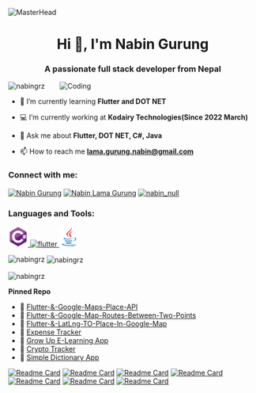 ![MasterHead](https://i0.wp.com/redblink.com/wp-content/uploads/2019/07/1-OF0xEMkWBv-69zvmNs6RDQ.gif?resize=840%2C368&is-pending-load=1#038;ssl=1)
<h1 align="center">Hi 👋, I'm Nabin Gurung</h1>
<h3 align="center">A passionate full stack developer from Nepal</h3>
<img align="right" alt="Coding" width="400" src="https://camo.githubusercontent.com/cae12fddd9d6982901d82580bdf321d81fb299141098ca1c2d4891870827bf17/68747470733a2f2f6d69726f2e6d656469756d2e636f6d2f6d61782f313336302f302a37513379765349765f7430696f4a2d5a2e676966"></img>

<p align="left"> <img src="https://komarev.com/ghpvc/?username=nabingrz&label=Profile%20views&color=0e75b6&style=flat" alt="nabingrz" /> </p>

- 🌱 I’m currently learning **Flutter and DOT NET**

- 💻 I’m currently working at **Kodairy Technologies(Since 2022 March)**

- 💬 Ask me about **Flutter, DOT NET, C#, Java**

- 📫 How to reach me **lama.gurung.nabin@gmail.com**

<h3 align="left">Connect with me:</h3>
<p align="left">
<a href="https://www.linkedin.com/in/nabin-gurung-206ab91b1/" target="blank"><img align="center" src="https://play-lh.googleusercontent.com/kMofEFLjobZy_bCuaiDogzBcUT-dz3BBbOrIEjJ-hqOabjK8ieuevGe6wlTD15QzOqw" alt="Nabin Gurung" height="30" width="40" /></a>
<a href="https://facebook.com/people/Nabin-Lama-Gurung/100008596449445/" target="blank"><img align="center" src="https://raw.githubusercontent.com/rahuldkjain/github-profile-readme-generator/master/src/images/icons/Social/facebook.svg" alt="Nabin Lama Gurung" height="30" width="40" /></a>
<a href="https://instagram.com/nabin.grz" target="blank"><img align="center" src="https://raw.githubusercontent.com/rahuldkjain/github-profile-readme-generator/master/src/images/icons/Social/instagram.svg" alt="nabin_null" height="30" width="40" /></a>
</p>

<h3 align="left">Languages and Tools:</h3>
<p align="left"> <a href="https://www.w3schools.com/cs/" target="_blank" rel="noreferrer"> <img src="https://raw.githubusercontent.com/devicons/devicon/master/icons/csharp/csharp-original.svg" alt="csharp" width="40" height="40"/> </a> <a href="https://flutter.dev" target="_blank" rel="noreferrer"> <img src="https://www.vectorlogo.zone/logos/flutterio/flutterio-icon.svg" alt="flutter" width="40" height="40"/> </a> <a href="https://www.java.com" target="_blank" rel="noreferrer"> <img src="https://raw.githubusercontent.com/devicons/devicon/master/icons/java/java-original.svg" alt="java" width="40" height="40"/> </a> </p>

<p><img align="left" src="https://github-readme-stats.vercel.app/api/top-langs?username=nabingrz&show_icons=true&locale=en&layout=compact" alt="nabingrz" /></p>

<p>&nbsp;<img align="center" src="https://github-readme-stats.vercel.app/api?username=nabingrz&show_icons=true&locale=en" alt="nabingrz" /></p>

<p><img align="center" src="https://github-readme-streak-stats.herokuapp.com/?user=nabingrz&" alt="nabingrz" /></p>

**Pinned Repo**

- 📌 [Flutter-&-Google-Maps-Place-API](https://github.com/NabinGrz/Flutter-and-Google-Maps-Place-API)
- 📌 [Flutter-&-Google-Map-Routes-Between-Two-Points](https://github.com/NabinGrz/Flutter-And-Google-Map-Routes-Between-Two-Points)
- 📌 [Flutter-&-LatLng-TO-Place-In-Google-Map](https://github.com/NabinGrz/LatLng-TO-Place-In-Google-Map-Flutter)
- 📌 [Expense Tracker](https://github.com/NabinGrz/ExpenseTracker)
- 📌 [Grow Up E-Learning App](https://github.com/NabinGrz/GrowUp)
- 📌 [Crypto Tracker](https://github.com/NabinGrz/CryptoTrackerApp-With-Provider)
- 📌 [Simple Dictionary App](https://github.com/NabinGrz/FlutterDictionaryAppWithStream)


[![Readme Card](https://github-readme-stats.vercel.app/api/pin/?username=nabingrz&repo=Flutter-and-Google-Maps-Place-API&show_owner=false)](https://github.com/NabinGrz/Flutter-and-Google-Maps-Place-API)
[![Readme Card](https://github-readme-stats.vercel.app/api/pin/?username=nabingrz&repo=Flutter-And-Google-Map-Routes-Between-Two-Points&show_owner=false)](https://github.com/NabinGrz/Flutter-And-Google-Map-Routes-Between-Two-Points)
[![Readme Card](https://github-readme-stats.vercel.app/api/pin/?username=nabingrz&repo=LatLng-TO-Place-In-Google-Map-Flutter&show_owner=false)](https://github.com/NabinGrz/LatLng-TO-Place-In-Google-Map-Flutter)
[![Readme Card](https://github-readme-stats.vercel.app/api/pin/?username=nabingrz&repo=ExpenseTracker&show_owner=false)](https://github.com/NabinGrz/ExpenseTracker)
[![Readme Card](https://github-readme-stats.vercel.app/api/pin/?username=nabingrz&repo=GrowUp&show_owner=false&)](https://github.com/NabinGrz/GrowUp)
[![Readme Card](https://github-readme-stats.vercel.app/api/pin/?username=nabingrz&repo=CryptoTrackerApp-With-Provider&show_owner=false)](https://github.com/NabinGrz/CryptoTrackerApp-With-Provider)
[![Readme Card](https://github-readme-stats.vercel.app/api/pin/?username=nabingrz&repo=FlutterDictionaryAppWithStream&show_owner=false)](https://github.com/NabinGrz/FlutterDictionaryAppWithStream)
